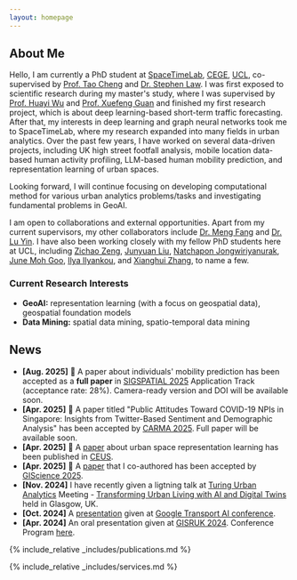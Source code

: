 ```yaml
---
layout: homepage
---
```


## About Me

Hello, I am currently a PhD student at [SpaceTimeLab](https://www.ucl.ac.uk/spacetimelab), [CEGE](https://www.ucl.ac.uk/civil-environmental-geomatic-engineering/), [UCL](https://www.ucl.ac.uk/), co-supervised by [Prof. Tao Cheng](https://www.ucl.ac.uk/civil-environmental-geomatic-engineering/people/prof-tao-cheng) and [Dr. Stephen Law](https://profiles.ucl.ac.uk/21695-stephen-law). I was first exposed to scientific research during my master's study, where I was supervised by [Prof. Huayi Wu](http://www.lmars.whu.edu.cn/prof_web/why/index.html) and [Prof. Xuefeng Guan](https://liesmars.whu.edu.cn/info/1167/5936.htm) and finished my first research project, which is about deep learning-based short-term traffic forecasting. After that, my interests in deep learning and graph neural networks took me to SpaceTimeLab, where my research expanded into many fields in urban analytics. Over the past few years, I have worked on several data-driven projects, including UK high street footfall analysis, mobile location data-based human activity profiling, LLM-based human mobility prediction, and representation learning of urban spaces. 

Looking forward, I will continue focusing on developing computational method for various urban analytics problems/tasks and investigating fundamental problems in GeoAI. 

I am open to collaborations and external opportunities. Apart from my current supervisors, my other collaborators include [Dr. Meng Fang](https://www.liverpool.ac.uk/people/meng-fang) and [Dr. Lu Yin](http://luuyin.com/). I have also been working closely with my fellow PhD students here at UCL, including [Zichao Zeng](https://www.zengzichao.com/), [Junyuan Liu](https://uk.linkedin.com/in/junyuan-liu-8604b9251), [Natchapon Jongwiriyanurak](https://profiles.ucl.ac.uk/79254-natchapon-jongwiriyanurak), [June Moh Goo](https://profiles.ucl.ac.uk/96956-june-moh-goo), [Ilya Ilyankou](https://ilyankou.com/), and [Xianghui Zhang](https://profiles.ucl.ac.uk/79532-xianghui-zhang/about), to name a few.

### Current Research Interests
- **GeoAI:** representation learning (with a focus on geospatial data), geospatial foundation models
- **Data Mining:** spatial data mining, spatio-temporal data mining

## News
- **[Aug. 2025]** :tada: A paper about individuals' mobility prediction has been accepted as a **full paper** in [SIGSPATIAL 2025](https://sigspatial2025.sigspatial.org/) Application Track (acceptance rate: 28%). Camera-ready version and DOI will be available soon.
- **[Apr. 2025]** :tada: A paper titled "Public Attitudes Toward COVID-19 NPIs in Singapore: Insights from Twitter-Based Sentiment and Demographic Analysis" has been accepted by [CARMA 2025](https://carmaconf.org/). Full paper will be available soon.
- **[Apr. 2025]** :tada: A [paper](https://doi.org/10.1016/j.compenvurbsys.2025.102299) about urban space representation learning has been published in [CEUS](https://www.sciencedirect.com/journal/computers-environment-and-urban-systems).
- **[Apr. 2025]** :tada: A [paper](https://openreview.net/pdf?id=BOEJGXuYBA) that I co-authored has been accepted by [GIScience 2025](https://giscience2025.org/).
- **[Nov. 2024]** I have recently given a ligtning talk at [Turing Urban Analytics](https://www.turing.ac.uk/research/research-programmes/urban-analytics) Meeting - [Transforming Urban Living with AI and Digital Twins](https://www.turing.ac.uk/events/transforming-urban-living-ai-and-digital-twins) held in Glasgow, UK.
- **[Oct. 2024]** A [presentation](https://sites.google.com/dft.gov.uk/datascienceintransportcon/presentations-major-tom/ai-express-talks/where-would-i-go-next-large-language-models-as-human-mobility-predictors) given at [Google Transport AI conference](https://sites.google.com/dft.gov.uk/datascienceintransportcon/home).
- **[Apr. 2024]** An oral presentation given at [GISRUK 2024](https://2024.gisruk.org/). Conference Program [here](https://2024.gisruk.org//program/).

{% include_relative _includes/publications.md %}

{% include_relative _includes/services.md %}
